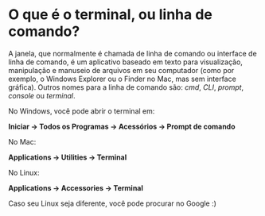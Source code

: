 # O que é o terminal, ou linha de comando?

A janela, que normalmente é chamada de linha de comando ou interface de linha de comando, é um aplicativo baseado em texto para visualização, manipulação e manuseio de arquivos em seu computador \(como por exemplo, o Windows Explorer ou o Finder no Mac, mas sem interface gráfica\). Outros nomes para a linha de comando são: _cmd_, _CLI_, _prompt_, _console_ ou _terminal_.

No Windows, você pode abrir o terminal em:

**Iniciar → Todos os Programas → Acessórios → Prompt de comando**

No Mac:

**Applications → Utilities → Terminal**

No Linux:

**Applications → Accessories → Terminal**

Caso seu Linux seja diferente, você pode procurar no Google :\)

